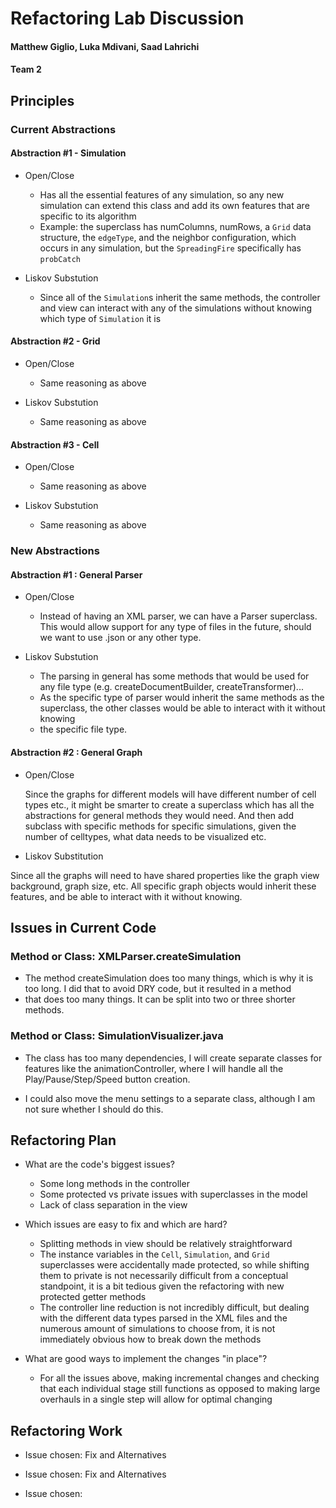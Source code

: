 # Refactoring Lab Discussion
#### Matthew Giglio, Luka Mdivani, Saad Lahrichi
#### Team 2


## Principles

### Current Abstractions

#### Abstraction #1 - Simulation
* Open/Close
  * Has all the essential features of any simulation, so any new simulation can extend this
  class and add its own features that are specific to its algorithm
  * Example: the superclass has numColumns, numRows, a `Grid` data structure, the `edgeType`,
  and the neighbor configuration, which occurs in any simulation, but the `SpreadingFire` 
  specifically has `probCatch`

* Liskov Substution
  * Since all of the `Simulation`s inherit the same methods, the controller and view can interact
  with any of the simulations without knowing which type of `Simulation` it is

#### Abstraction #2 - Grid
* Open/Close
  * Same reasoning as above

* Liskov Substution
  * Same reasoning as above

#### Abstraction #3 - Cell
* Open/Close
  * Same reasoning as above

* Liskov Substution
  * Same reasoning as above


### New Abstractions

#### Abstraction #1 : General Parser
* Open/Close
  * Instead of having an XML parser, we can have a Parser superclass. This would allow support for any type
    of files in the future, should we want to use .json or any other type.

* Liskov Substution
    * The parsing in general has some methods that would be used for any file type (e.g. createDocumentBuilder, createTransformer)...
    * As the specific type of parser would inherit the same methods as the superclass, the other classes would be able to interact with it without knowing  
    * the specific file type.

#### Abstraction #2 : General Graph
* Open/Close

  Since the graphs for different models will have different number of cell types etc., it might be 
smarter to create a superclass which has all the abstractions for general methods they would need.
And then add subclass with specific methods for specific simulations, given the number of celltypes,
what data needs to be visualized etc.

* Liskov Substitution

Since all the graphs will need to have shared properties like the graph view background, graph size,
etc. All specific graph objects would inherit these features, and be able to interact with it without knowing.

## Issues in Current Code

### Method or Class: XMLParser.createSimulation 
* The method createSimulation does too many things, which is why it is too long. I did that to avoid DRY code, but it resulted in a method
* that does too many things. It can be split into two or three shorter methods.


### Method or Class: SimulationVisualizer.java

* The class has too many dependencies, I will create separate classes for features like the animationController,
where I will handle all the Play/Pause/Step/Speed button creation.

* I could also move the menu settings to a separate class, although I am not sure whether I should do this.



## Refactoring Plan

* What are the code's biggest issues?
  * Some long methods in the controller
  * Some protected vs private issues with superclasses in the model
  * Lack of class separation in the view

* Which issues are easy to fix and which are hard?
  * Splitting methods in view should be relatively straightforward
  * The instance variables in the `Cell`, `Simulation`, and `Grid` superclasses were accidentally
  made protected, so while shifting them to private is not necessarily difficult from a conceptual
  standpoint, it is a bit tedious given the refactoring with new protected getter methods
  * The controller line reduction is not incredibly difficult, but dealing with the different data
  types parsed in the XML files and the numerous amount of simulations to choose from, it is not
  immediately obvious how to break down the methods

* What are good ways to implement the changes "in place"?
  * For all the issues above, making incremental changes and checking that each individual stage
  still functions as opposed to making large overhauls in a single step will allow for optimal 
  changing



## Refactoring Work

* Issue chosen: Fix and Alternatives


* Issue chosen: Fix and Alternatives


* Issue chosen: